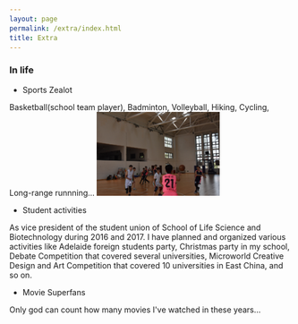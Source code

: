 ```yaml
---
layout: page
permalink: /extra/index.html
title: Extra
---
```

### In life

- Sports Zealot

Basketball(school team player), Badminton, Volleyball, Hiking, Cycling, Long-range runnning...
<img src="/images/basb.JPG" class="floatpic" width="220" height="150">

- Student activities

As vice president of the student union of School of Life Science and Biotechnology during 2016 and 2017. I have planned and organized various activities like Adelaide foreign students party, Christmas party in my school, Debate Competition that covered several universities, Microworld Creative Design and Art Competition that covered 10 universities in East China, and so on.

- Movie Superfans

Only god can count how many movies I've watched in these years...
